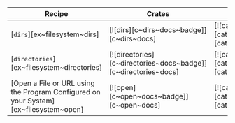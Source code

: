 | Recipe | Crates | Categories |
|--------|--------|------------|
| [`dirs`][ex~filesystem~dirs] | [![dirs][c~dirs~docs~badge]][c~dirs~docs] | [![cat~filesystem][cat~filesystem~badge]][cat~filesystem] |
| [`directories`][ex~filesystem~directories] | [![directories][c~directories~docs~badge]][c~directories~docs] | [![cat~filesystem][cat~filesystem~badge]][cat~filesystem] |
| [Open a File or URL using the Program Configured on your System][ex~filesystem~open] | [![open][c~open~docs~badge]][c~open~docs] | [![cat~filesystem][cat~filesystem~badge]][cat~filesystem] |
